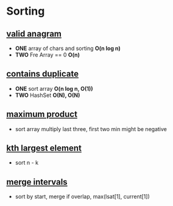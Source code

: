 # Sorting

## [valid anagram](https://leetcode.com/problems/valid-anagram/) 
- **ONE** array of chars and sorting **O(n log n)**
- **TWO** Fre Array == 0 **O(n)**

## [contains duplicate](https://leetcode.com/problems/contains-duplicate/)
- **ONE** sort array **O(n log n, O(1))** 
- **TWO** HashSet **O(N), O(N)**  

## [maximum product](https://leetcode.com/problems/maximum-product/)
- sort array multiply last three, first two min might be negative 

## [kth largest element](https://leetcode.com/problems/kth-largest-element-in-an-array/)
- sort n - k 

## [merge intervals](https://leetcode.com/problems/merge-intervals/)
- sort by start, merge if overlap, max(lsat[1], current[1])

